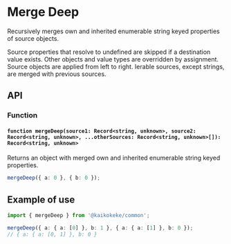 # Merge Deep

Recursively merges own and inherited enumerable string keyed properties of source objects.

Source properties that resolve to undefined are skipped if a destination value exists.
Other objects and value types are overridden by assignment.
Source objects are applied from left to right.
Ierable sources, except strings, are merged with previous sources.

## API

### Function

#### `function mergeDeep(source1: Record<string, unknown>, source2: Record<string, unknown>, ...otherSources: Record<string, unknown>[]): Record<string, unknown>`

Returns an object with merged own and inherited enumerable string keyed properties.

```ts
mergeDeep({ a: 0 }, { b: 0 });
```

## Example of use

```ts
import { mergeDeep } from '@kaikokeke/common';

mergeDeep({ a: { a: [0] }, b: 1 }, { a: { a: [1] }, b: 0 });
// { a: { a: [0, 1] }, b: 0 }
```
